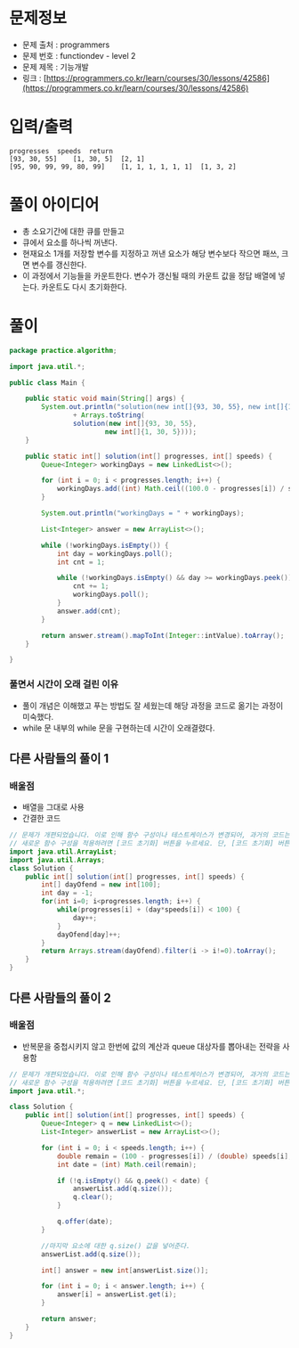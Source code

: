 # 문제정보

- 문제 출처 : programmers
- 문제 번호 : functiondev - level 2
- 문제 제목 : 기능개발
- 링크 : [https://programmers.co.kr/learn/courses/30/lessons/42586](https://programmers.co.kr/learn/courses/30/lessons/42586)

# 입력/출력

```text
progresses	speeds	return
[93, 30, 55]	[1, 30, 5]	[2, 1]
[95, 90, 99, 99, 80, 99]	[1, 1, 1, 1, 1, 1]	[1, 3, 2]
```

# 풀이 아이디어
- 총 소요기간에 대한 큐를 만들고 
- 큐에서 요소를 하나씩 꺼낸다. 
- 현재요소 1개를 저장할 변수를 지정하고 꺼낸 요소가 해당 변수보다 작으면 패쓰, 크면 변수를 갱신한다.
- 이 과정에서 기능들을 카운트한다. 변수가 갱신될 때의 카운트 값을 정답 배열에 넣는다. 카운트도 다시 초기화한다.  

# 풀이

```java
package practice.algorithm;

import java.util.*;

public class Main {

    public static void main(String[] args) {
        System.out.println("solution(new int[]{93, 30, 55}, new int[]{1, 30, 5}) = "
                + Arrays.toString(
                solution(new int[]{93, 30, 55},
                        new int[]{1, 30, 5})));
    }

    public static int[] solution(int[] progresses, int[] speeds) {
        Queue<Integer> workingDays = new LinkedList<>();

        for (int i = 0; i < progresses.length; i++) {
            workingDays.add((int) Math.ceil((100.0 - progresses[i]) / speeds[i]));
        }

        System.out.println("workingDays = " + workingDays);

        List<Integer> answer = new ArrayList<>();

        while (!workingDays.isEmpty()) {
            int day = workingDays.poll();
            int cnt = 1;

            while (!workingDays.isEmpty() && day >= workingDays.peek()) {
                cnt += 1;
                workingDays.poll();
            }
            answer.add(cnt);
        }

        return answer.stream().mapToInt(Integer::intValue).toArray();
    }

}
```

### 풀면서 시간이 오래 걸린 이유
- 풀이 개념은 이해했고 푸는 방법도 잘 세웠는데 해당 과정을 코드로 옮기는 과정이 미숙했다.
- while 문 내부의 while 문을 구현하는데 시간이 오래결렸다. 

## 다른 사람들의 풀이 1
### 배울점
- 배열을 그대로 사용
- 간결한 코드

```java
// 문제가 개편되었습니다. 이로 인해 함수 구성이나 테스트케이스가 변경되어, 과거의 코드는 동작하지 않을 수 있습니다.
// 새로운 함수 구성을 적용하려면 [코드 초기화] 버튼을 누르세요. 단, [코드 초기화] 버튼을 누르면 작성 중인 코드는 사라집니다.
import java.util.ArrayList;
import java.util.Arrays;
class Solution {
    public int[] solution(int[] progresses, int[] speeds) {
        int[] dayOfend = new int[100];
        int day = -1;
        for(int i=0; i<progresses.length; i++) {
            while(progresses[i] + (day*speeds[i]) < 100) {
                day++;
            }
            dayOfend[day]++;
        }
        return Arrays.stream(dayOfend).filter(i -> i!=0).toArray();
    }
}
```

## 다른 사람들의 풀이 2
### 배울점
- 반복문을 중첩시키지 않고 한번에 값의 계산과 queue 대상자를 뽑아내는 전략을 사용함

```java
// 문제가 개편되었습니다. 이로 인해 함수 구성이나 테스트케이스가 변경되어, 과거의 코드는 동작하지 않을 수 있습니다.
// 새로운 함수 구성을 적용하려면 [코드 초기화] 버튼을 누르세요. 단, [코드 초기화] 버튼을 누르면 작성 중인 코드는 사라집니다.
import java.util.*;

class Solution {
    public int[] solution(int[] progresses, int[] speeds) {
        Queue<Integer> q = new LinkedList<>();
        List<Integer> answerList = new ArrayList<>();

        for (int i = 0; i < speeds.length; i++) {
            double remain = (100 - progresses[i]) / (double) speeds[i];
            int date = (int) Math.ceil(remain);

            if (!q.isEmpty() && q.peek() < date) {
                answerList.add(q.size());
                q.clear();
            }

            q.offer(date);
        }

        //마지막 요소에 대한 q.size() 값을 넣어준다.
        answerList.add(q.size());

        int[] answer = new int[answerList.size()];

        for (int i = 0; i < answer.length; i++) {
            answer[i] = answerList.get(i);
        }

        return answer;
    }
}
```

